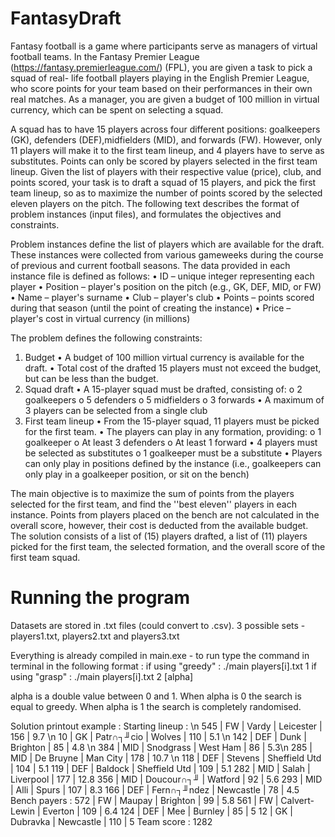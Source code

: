 # FantasyDraft
Fantasy football is a game where participants serve as managers of virtual football teams. In the Fantasy Premier League (https://fantasy.premierleague.com/) (FPL), you are given a task to pick a squad of real- life football players playing in the English Premier League, who score points for your team based on their performances in their own real matches. As a manager, you are given a budget of 100 million in virtual currency, which can be spent on selecting a squad.

A squad has to have 15 players across four different positions: goalkeepers (GK), defenders (DEF),midfielders (MID), and forwards (FW). However, only 11 players will make it to the first team lineup, and 4 players have to serve as substitutes. Points can only be scored by players selected in the first team lineup. Given the list of players with their respective value (price), club, and points scored, your task is to draft a squad of 15 players, and pick the first team lineup, so as to maximize the number of points scored by the selected eleven players on the pitch. The following text describes the format of problem instances (input files), and formulates the objectives and constraints.

Problem instances define the list of players which are available for the draft. These instances were collected from various gameweeks during the course of previous and current football seasons. The data provided in each instance file is defined as follows:
    • ID – unique integer representing each player
    • Position – player's position on the pitch (e.g., GK, DEF, MID, or FW)
    • Name – player's surname
    • Club – player's club
    • Points – points scored during that season (until the point of creating the instance)
    • Price – player's cost in virtual currency (in millions)

The problem defines the following constraints:
1. Budget
    • A budget of 100 million virtual currency is available for the draft.
    • Total cost of the drafted 15 players must not exceed the budget, but can be less than
        the budget.
2. Squad draft
    • A 15-player squad must be drafted, consisting of:
        o 2 goalkeepers
        o 5 defenders
        o 5 midfielders
        o 3 forwards
    • A maximum of 3 players can be selected from a single club
3. First team lineup
    • From the 15-player squad, 11 players must be picked for the first team.
    • The players can play in any formation, providing:
        o 1 goalkeeper
        o At least 3 defenders
        o At least 1 forward
    • 4 players must be selected as substitutes
        o 1 goalkeeper must be a substitute
    • Players can only play in positions defined by the instance (i.e., goalkeepers can only
        play in a goalkeeper position, or sit on the bench)

The main objective is to maximize the sum of points from the players selected for the first team, and find the ''best eleven'' players in each instance. Points from players placed on the bench are not calculated in the overall score, however, their cost is deducted from the available budget. The solution consists of a list of (15) players drafted, a list of (11) players picked for the first team, the selected formation, and the overall score of the first team squad.

# Running the program
Datasets are stored in .txt files (could convert to .csv).
3 possible sets - players1.txt, players2.txt and players3.txt

Everything is already compiled in main.exe - to run type the command in terminal in the following format :
    if using "greedy" : ./main players[i].txt 1
    if using "grasp" : ./main players[i].txt 2 [alpha]

alpha is a double value between 0 and 1.
When alpha is 0 the search is equal to greedy.
When alpha is 1 the search is completely randomised.

Solution printout example : 
    Starting lineup : \n
    545 | FW | Vardy | Leicester | 156 | 9.7 \n
    10 | GK | Patr∩┐╜cio | Wolves | 110 | 5.1 \n
    142 | DEF | Dunk | Brighton | 85 | 4.8     \n
    384 | MID | Snodgrass | West Ham | 86 | 5.3\n
    285 | MID | De Bruyne | Man City | 178 | 10.7 \n 
    118 | DEF | Stevens | Sheffield Utd | 104 | 5.1
    119 | DEF | Baldock | Sheffield Utd | 109 | 5.1
    282 | MID | Salah | Liverpool | 177 | 12.8
    356 | MID | Doucour∩┐╜ | Watford | 92 | 5.6
    293 | MID | Alli | Spurs | 107 | 8.3
    166 | DEF | Fern∩┐╜ndez | Newcastle | 78 | 4.5
    Bench payers : 
    572 | FW | Maupay | Brighton | 99 | 5.8
    561 | FW | Calvert-Lewin | Everton | 109 | 6.4
    124 | DEF | Mee | Burnley | 85 | 5
    12 | GK | Dubravka | Newcastle | 110 | 5
    Team score : 1282